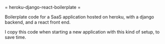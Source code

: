 = heroku-django-react-boilerplate =

Boilerplate code for a SaaS application hosted on heroku, with a django backend, and a react front end.

I copy this code when starting a new application with this kind of setup, to save time.
